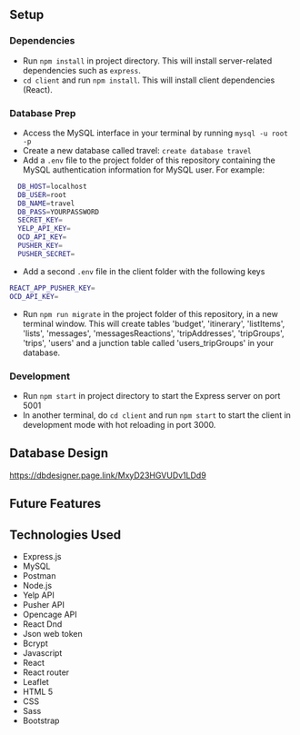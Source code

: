 ## Setup

### Dependencies

- Run `npm install` in project directory. This will install server-related dependencies such as `express`.
- `cd client` and run `npm install`. This will install client dependencies (React).

### Database Prep

- Access the MySQL interface in your terminal by running `mysql -u root -p`
- Create a new database called travel: `create database travel`
- Add a `.env` file to the project folder of this repository containing the MySQL authentication information for MySQL user. For example:

```bash
  DB_HOST=localhost
  DB_USER=root
  DB_NAME=travel
  DB_PASS=YOURPASSWORD
  SECRET_KEY=
  YELP_API_KEY=
  OCD_API_KEY=
  PUSHER_KEY=
  PUSHER_SECRET=
```

- Add a second `.env` file in the client folder with the following keys

```bash
REACT_APP_PUSHER_KEY=
OCD_API_KEY=
```

- Run `npm run migrate` in the project folder of this repository, in a new terminal window. This will create tables 'budget', 'itinerary', 'listItems', 'lists', 'messages', 'messagesReactions', 'tripAddresses', 'tripGroups', 'trips', 'users' and a junction table called 'users_tripGroups' in your database.

### Development

- Run `npm start` in project directory to start the Express server on port 5001
- In another terminal, do `cd client` and run `npm start` to start the client in development mode with hot reloading in port 3000.

## Database Design

https://dbdesigner.page.link/MxyD23HGVUDv1LDd9

## Future Features

## Technologies Used

- Express.js
- MySQL
- Postman
- Node.js
- Yelp API
- Pusher API
- Opencage API
- React Dnd
- Json web token
- Bcrypt
- Javascript
- React
- React router
- Leaflet
- HTML 5
- CSS
- Sass
- Bootstrap
